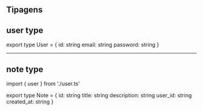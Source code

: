 ## Tipagens

## user type
export type User = {
  id: string
  email: string
  password: string
}

---
## note type
import { user } from './user.ts'

export type Note = {
  id: string
  title: string
  description: string
  user_id: string
  created_at: string
}


